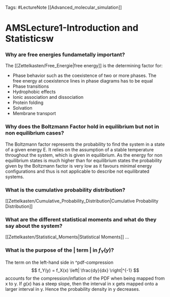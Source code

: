 Tags: #LectureNote [[Advanced_molecular_simulation]]

# AMSLecture1-Introduction and Statisticsw

### Why are free energies fundametally important?
The [[Zettelkasten/Free_Energie|free energy]] is the determining factor for:
- Phase behavior such as the coexistence of two or more phases. The free energy at coexistence lines in phase diagrams has to be equal
- Phase transitions
- Hydrophobic effects
- Ionic association and dissociation
- Protein folding
- Solvation
- Membrane transport

###  Why does the Boltzmann Factor hold in equilibrium but not in non equilibrium cases? 
The Boltzmann factor represents the probability to find the system in a state of a given energy E. It relies on the assumption of a stable temperature throughout the system, which is given in equilibrium. As the energy for non equilibrium states is much higher than for equilibrium states the probability given by the Boltzmann factor is very low as it favours minimal energy configurations and thus is not applicable to describe not equilibrated systems.

### What is the cumulative probability distribution?
[[Zettelkasten/Cumulative_Probability_Distribution|Cumulative Probability Distribution]]

### What are the different statistical moments and what do they say about the system?
[[Zettelkasten/Statistical_Moments|Statistical Moments]] ... 

### What is the purpose of the | term | in $f_Y(y)$?
The term on the left-hand side in ^pdf-compression
$$ 
    f_Y(y) = f_X(x) \left| \frac{dy}{dx} \right|^{-1}
$$ 
accounts for the compression/inflation of the PDF when being mapped from x to y. If $g(x)$ has a steep slope, then the interval in x gets mapped onto a larger interval in y. Hence the probability density in y decreases.
